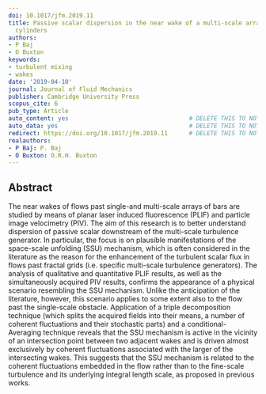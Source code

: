 ```yaml
---
doi: 10.1017/jfm.2019.11
title: Passive scalar dispersion in the near wake of a multi-scale array of rectangular
  cylinders
authors:
- P Baj
- O Buxton
keywords:
- turbulent mixing
- wakes
date: '2019-04-10'
journal: Journal of Fluid Mechanics
publisher: Cambridge University Press
scopus_cite: 6
pub_type: Article
auto_content: yes                                  # DELETE THIS TO NOT AUTO GENERATE CONTENT
auto_data: yes                                     # DELETE THIS TO NOT AUTO GENERATE METADATA
redirect: https://doi.org/10.1017/jfm.2019.11      # DELETE THIS TO NOT REDIRECT
realauthors:
- P Baj: P. Baj
- O Buxton: O.R.H. Buxton
---
```



## Abstract
The near wakes of flows past single-and multi-scale arrays of bars are studied by means of planar laser induced fluorescence (PLIF) and particle image velocimetry (PIV). The aim of this research is to better understand dispersion of passive scalar downstream of the multi-scale turbulence generator. In particular, the focus is on plausible manifestations of the space-scale unfolding (SSU) mechanism, which is often considered in the literature as the reason for the enhancement of the turbulent scalar flux in flows past fractal grids (i.e. specific multi-scale turbulence generators). The analysis of qualitative and quantitative PLIF results, as well as the simultaneously acquired PIV results, confirms the appearance of a physical scenario resembling the SSU mechanism. Unlike the anticipation of the literature, however, this scenario applies to some extent also to the flow past the single-scale obstacle. Application of a triple decomposition technique (which splits the acquired fields into their means, a number of coherent fluctuations and their stochastic parts) and a conditional-Averaging technique reveals that the SSU mechanism is active in the vicinity of an intersection point between two adjacent wakes and is driven almost exclusively by coherent fluctuations associated with the larger of the intersecting wakes. This suggests that the SSU mechanism is related to the coherent fluctuations embedded in the flow rather than to the fine-scale turbulence and its underlying integral length scale, as proposed in previous works.
